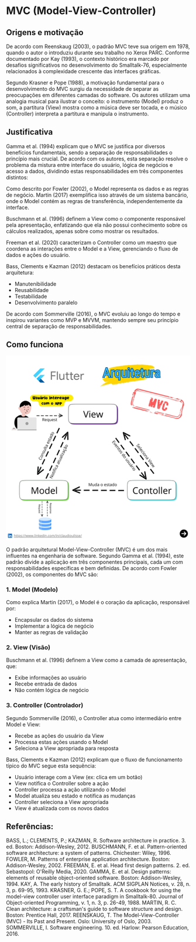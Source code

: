 # MVC (Model-View-Controller)

## Origens e motivação
De acordo com Reenskaug (2003), o padrão MVC teve sua origem em 1978, quando o autor o introduziu durante seu trabalho no Xerox PARC. Conforme documentado por Kay (1993), o contexto histórico era marcado por desafios significativos no desenvolvimento do Smalltalk-76, especialmente relacionados à complexidade crescente das interfaces gráficas.

Segundo Krasner e Pope (1988), a motivação fundamental para o desenvolvimento do MVC surgiu da necessidade de separar as preocupações em diferentes camadas do software. Os autores utilizam uma analogia musical para ilustrar o conceito: o instrumento (Model) produz o som, a partitura (View) mostra como a música deve ser tocada, e o músico (Controller) interpreta a partitura e manipula o instrumento.

## Justificativa
Gamma et al. (1994) explicam que o MVC se justifica por diversos benefícios fundamentais, sendo a separação de responsabilidades o princípio mais crucial. De acordo com os autores, esta separação resolve o problema da mistura entre interface do usuário, lógica de negócios e acesso a dados, dividindo estas responsabilidades em três componentes distintos:

Como descrito por Fowler (2002), o Model representa os dados e as regras de negócio. Martin (2017) exemplifica isso através de um sistema bancário, onde o Model contém as regras de transferência, independentemente da interface.

Buschmann et al. (1996) definem a View como o componente responsável pela apresentação, enfatizando que ela não possui conhecimento sobre os cálculos realizados, apenas sobre como mostrar os resultados.

Freeman et al. (2020) caracterizam o Controller como um maestro que coordena as interações entre o Model e a View, gerenciando o fluxo de dados e ações do usuário.

Bass, Clements e Kazman (2012) destacam os benefícios práticos desta arquitetura:
- Manutenibilidade
- Reusabilidade
- Testabilidade
- Desenvolvimento paralelo

De acordo com Sommerville (2016), o MVC evoluiu ao longo do tempo e inspirou variantes como MVP e MVVM, mantendo sempre seu princípio central de separação de responsabilidades.

## Como funciona
![MVC](1.jpg)

O padrão arquitetural Model-View-Controller (MVC) é um dos mais influentes na engenharia de software. Segundo Gamma et al. (1994), este padrão divide a aplicação em três componentes principais, cada um com responsabilidades específicas e bem definidas.
De acordo com Fowler (2002), os componentes do MVC são:

### 1. Model (Modelo)
Como explica Martin (2017), o Model é o coração da aplicação, responsável por:
 - Encapsular os dados do sistema
 - Implementar a lógica de negócio
 - Manter as regras de validação


### 2. View (Visão)
Buschmann et al. (1996) definem a View como a camada de apresentação, que:
 - Exibe informações ao usuário
 - Recebe entrada de dados
 - Não contém lógica de negócio



### 3. Controller (Controlador)
Segundo Sommerville (2016), o Controller atua como intermediário entre Model e View:
 - Recebe as ações do usuário da View
 - Processa estas ações usando o Model
 - Seleciona a View apropriada para resposta


Bass, Clements e Kazman (2012) explicam que o fluxo de funcionamento típico do MVC segue esta sequência:
- Usuário interage com a View (ex: clica em um botão)
- View notifica o Controller sobre a ação
- Controller processa a ação utilizando o Model
- Model atualiza seu estado e notifica as mudanças
- Controller seleciona a View apropriada
- View é atualizada com os novos dados


## Referências:
BASS, L.; CLEMENTS, P.; KAZMAN, R. Software architecture in practice. 3. ed. Boston: Addison-Wesley, 2012.
BUSCHMANN, F. et al. Pattern-oriented software architecture: a system of patterns. Chichester: Wiley, 1996.
FOWLER, M. Patterns of enterprise application architecture. Boston: Addison-Wesley, 2002.
FREEMAN, E. et al. Head first design patterns. 2. ed. Sebastopol: O'Reilly Media, 2020.
GAMMA, E. et al. Design patterns: elements of reusable object-oriented software. Boston: Addison-Wesley, 1994.
KAY, A. The early history of Smalltalk. ACM SIGPLAN Notices, v. 28, n. 3, p. 69-95, 1993.
KRASNER, G. E.; POPE, S. T. A cookbook for using the model-view controller user interface paradigm in Smalltalk-80. Journal of Object-oriented Programming, v. 1, n. 3, p. 26-49, 1988.
MARTIN, R. C. Clean architecture: a craftsman's guide to software structure and design. Boston: Prentice Hall, 2017.
REENSKAUG, T. The Model-View-Controller (MVC) - Its Past and Present. Oslo: University of Oslo, 2003.
SOMMERVILLE, I. Software engineering. 10. ed. Harlow: Pearson Education, 2016.


